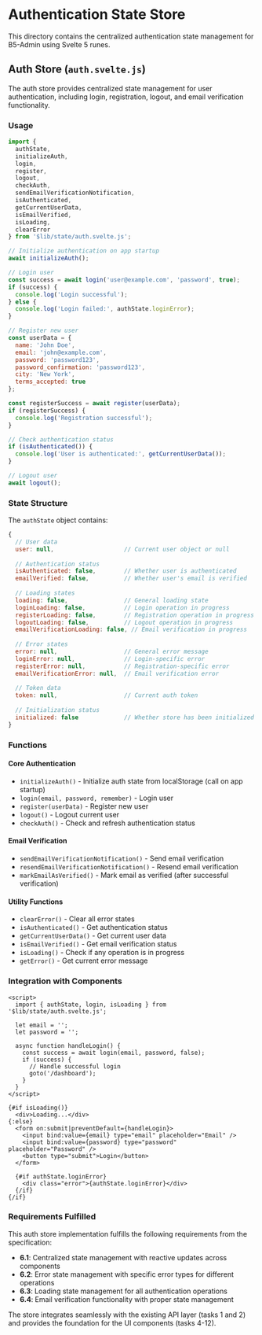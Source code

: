 # Authentication State Store

This directory contains the centralized authentication state management for B5-Admin using Svelte 5 runes.

## Auth Store (`auth.svelte.js`)

The auth store provides centralized state management for user authentication, including login, registration, logout, and email verification functionality.

### Usage

```javascript
import { 
  authState, 
  initializeAuth, 
  login, 
  register, 
  logout, 
  checkAuth,
  sendEmailVerificationNotification,
  isAuthenticated,
  getCurrentUserData,
  isEmailVerified,
  isLoading,
  clearError
} from '$lib/state/auth.svelte.js';

// Initialize authentication on app startup
await initializeAuth();

// Login user
const success = await login('user@example.com', 'password', true);
if (success) {
  console.log('Login successful');
} else {
  console.log('Login failed:', authState.loginError);
}

// Register new user
const userData = {
  name: 'John Doe',
  email: 'john@example.com',
  password: 'password123',
  password_confirmation: 'password123',
  city: 'New York',
  terms_accepted: true
};

const registerSuccess = await register(userData);
if (registerSuccess) {
  console.log('Registration successful');
}

// Check authentication status
if (isAuthenticated()) {
  console.log('User is authenticated:', getCurrentUserData());
}

// Logout user
await logout();
```

### State Structure

The `authState` object contains:

```javascript
{
  // User data
  user: null,                    // Current user object or null
  
  // Authentication status
  isAuthenticated: false,        // Whether user is authenticated
  emailVerified: false,          // Whether user's email is verified
  
  // Loading states
  loading: false,                // General loading state
  loginLoading: false,           // Login operation in progress
  registerLoading: false,        // Registration operation in progress
  logoutLoading: false,          // Logout operation in progress
  emailVerificationLoading: false, // Email verification in progress
  
  // Error states
  error: null,                   // General error message
  loginError: null,              // Login-specific error
  registerError: null,           // Registration-specific error
  emailVerificationError: null,  // Email verification error
  
  // Token data
  token: null,                   // Current auth token
  
  // Initialization status
  initialized: false             // Whether store has been initialized
}
```

### Functions

#### Core Authentication
- `initializeAuth()` - Initialize auth state from localStorage (call on app startup)
- `login(email, password, remember)` - Login user
- `register(userData)` - Register new user
- `logout()` - Logout current user
- `checkAuth()` - Check and refresh authentication status

#### Email Verification
- `sendEmailVerificationNotification()` - Send email verification
- `resendEmailVerificationNotification()` - Resend email verification
- `markEmailAsVerified()` - Mark email as verified (after successful verification)

#### Utility Functions
- `clearError()` - Clear all error states
- `isAuthenticated()` - Get authentication status
- `getCurrentUserData()` - Get current user data
- `isEmailVerified()` - Get email verification status
- `isLoading()` - Check if any operation is in progress
- `getError()` - Get current error message

### Integration with Components

```svelte
<script>
  import { authState, login, isLoading } from '$lib/state/auth.svelte.js';
  
  let email = '';
  let password = '';
  
  async function handleLogin() {
    const success = await login(email, password, false);
    if (success) {
      // Handle successful login
      goto('/dashboard');
    }
  }
</script>

{#if isLoading()}
  <div>Loading...</div>
{:else}
  <form on:submit|preventDefault={handleLogin}>
    <input bind:value={email} type="email" placeholder="Email" />
    <input bind:value={password} type="password" placeholder="Password" />
    <button type="submit">Login</button>
  </form>
  
  {#if authState.loginError}
    <div class="error">{authState.loginError}</div>
  {/if}
{/if}
```

### Requirements Fulfilled

This auth store implementation fulfills the following requirements from the specification:

- **6.1**: Centralized state management with reactive updates across components
- **6.2**: Error state management with specific error types for different operations
- **6.3**: Loading state management for all authentication operations
- **6.4**: Email verification functionality with proper state management

The store integrates seamlessly with the existing API layer (tasks 1 and 2) and provides the foundation for the UI components (tasks 4-12).